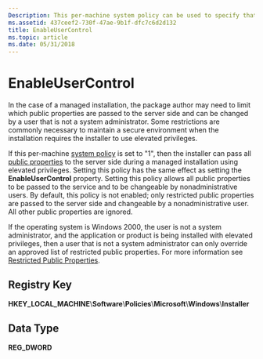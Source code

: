 ```yaml
---
Description: This per-machine system policy can be used to specify that the Windows Installer pass all public properties to the server side during a managed installation using elevated privileges.
ms.assetid: 437ceef2-730f-47ae-9b1f-dfc7c6d2d132
title: EnableUserControl
ms.topic: article
ms.date: 05/31/2018
---
```


# EnableUserControl

In the case of a managed installation, the package author may need to limit which public properties are passed to the server side and can be changed by a user that is not a system administrator. Some restrictions are commonly necessary to maintain a secure environment when the installation requires the installer to use elevated privileges.

If this per-machine [system policy](system-policy.md) is set to "1", then the installer can pass all [public properties](public-properties.md) to the server side during a managed installation using elevated privileges. Setting this policy has the same effect as setting the **EnableUserControl** property. Setting this policy allows all public properties to be passed to the service and to be changeable by nonadministrative users. By default, this policy is not enabled; only restricted public properties are passed to the server side and changeable by a nonadministrative user. All other public properties are ignored.

If the operating system is Windows 2000, the user is not a system administrator, and the application or product is being installed with elevated privileges, then a user that is not a system administrator can only override an approved list of restricted public properties. For more information see [Restricted Public Properties](restricted-public-properties.md).

## Registry Key

**HKEY\_LOCAL\_MACHINE**\\**Software**\\**Policies**\\**Microsoft**\\**Windows**\\**Installer**

## Data Type

**REG\_DWORD**

 

 



